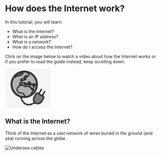 # How does the Internet work?

In this tutorial, you will learn:
* What is the Internet?
* What is an IP address?
* What is a network?
* How do I access the Internet?

Click on the image below to watch a video about how the Internet works or if you prefer to read the guide instead, keep scrolling down.

[![](images/internet.jpeg)](https://youtu.be/34smxmFIiXk)

## What is the Internet?

Think of the Internet as a vast network of wires buried in the ground (and sea) running across the globe. 

![Undersea cables](images/undersea.gif)




